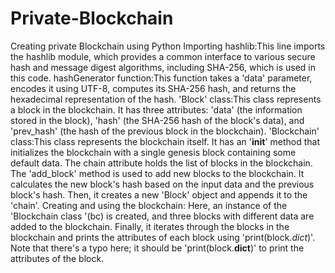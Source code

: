 # Private-Blockchain
Creating private Blockchain using Python
Importing hashlib:This line imports the hashlib module, which provides a common interface to various secure hash and message digest algorithms, including SHA-256, which is used in this code.
hashGenerator function:This function takes a 'data' parameter, encodes it using UTF-8, computes its SHA-256 hash, and returns the hexadecimal representation of the hash.
'Block' class:This class represents a block in the blockchain. It has three attributes: 'data' (the information stored in the block), 'hash' (the SHA-256 hash of the block's data), and 'prev_hash' (the hash of the previous block in the blockchain).
'Blockchain' class:This class represents the blockchain itself. It has an '__init__' method that initializes the blockchain with a single genesis block containing some default data. The chain attribute holds the list of blocks in the blockchain.
                    The 'add_block' method is used to add new blocks to the blockchain. It calculates the new block's hash based on the input data and the previous block's hash. Then, it creates a new 'Block' object and appends it to the 'chain'.
 Creating and using the blockchain:     Here, an instance of the 'Blockchain class '(bc) is created, and three blocks with different data are added to the blockchain.                    Finally, it iterates through the blocks in the blockchain and prints the attributes of each block using 'print(block._dict_)'. Note that there's a typo here; it should be 'print(block.__dict__)' to print the attributes of the block.
